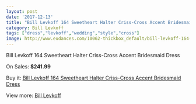 ```yaml
---
layout: post
date: '2017-12-13'
title: "Bill Levkoff 164 Sweetheart Halter Criss-Cross Accent Bridesmaid Dress"
category: Bill Levkoff
tags: ["dress","levkoff","wedding","style","cross"]
image: http://www.eudances.com/10062-thickbox_default/bill-levkoff-164-sweetheart-halter-criss-cross-accent-bridesmaid-dress.jpg
---
```

Bill Levkoff 164 Sweetheart Halter Criss-Cross Accent Bridesmaid Dress

On Sales: **$241.99**
<a href="https://www.eudances.com/en/bill-levkoff/3305-bill-levkoff-164-sweetheart-halter-criss-cross-accent-bridesmaid-dress.html"><amp-img layout="responsive" width="600" height="600" src="//www.eudances.com/10062-thickbox_default/bill-levkoff-164-sweetheart-halter-criss-cross-accent-bridesmaid-dress.jpg" alt="Bill Levkoff 164 Sweetheart Halter Criss-Cross Accent Bridesmaid Dress 0" /></a>
<a href="https://www.eudances.com/en/bill-levkoff/3305-bill-levkoff-164-sweetheart-halter-criss-cross-accent-bridesmaid-dress.html"><amp-img layout="responsive" width="600" height="600" src="//www.eudances.com/10065-thickbox_default/bill-levkoff-164-sweetheart-halter-criss-cross-accent-bridesmaid-dress.jpg" alt="Bill Levkoff 164 Sweetheart Halter Criss-Cross Accent Bridesmaid Dress 1" /></a>
<a href="https://www.eudances.com/en/bill-levkoff/3305-bill-levkoff-164-sweetheart-halter-criss-cross-accent-bridesmaid-dress.html"><amp-img layout="responsive" width="600" height="600" src="//www.eudances.com/10064-thickbox_default/bill-levkoff-164-sweetheart-halter-criss-cross-accent-bridesmaid-dress.jpg" alt="Bill Levkoff 164 Sweetheart Halter Criss-Cross Accent Bridesmaid Dress 2" /></a>
<a href="https://www.eudances.com/en/bill-levkoff/3305-bill-levkoff-164-sweetheart-halter-criss-cross-accent-bridesmaid-dress.html"><amp-img layout="responsive" width="600" height="600" src="//www.eudances.com/10063-thickbox_default/bill-levkoff-164-sweetheart-halter-criss-cross-accent-bridesmaid-dress.jpg" alt="Bill Levkoff 164 Sweetheart Halter Criss-Cross Accent Bridesmaid Dress 3" /></a>

Buy it: [Bill Levkoff 164 Sweetheart Halter Criss-Cross Accent Bridesmaid Dress](https://www.eudances.com/en/bill-levkoff/3305-bill-levkoff-164-sweetheart-halter-criss-cross-accent-bridesmaid-dress.html "Bill Levkoff 164 Sweetheart Halter Criss-Cross Accent Bridesmaid Dress")

View more: [Bill Levkoff](https://www.eudances.com/en/57-bill-levkoff "Bill Levkoff")